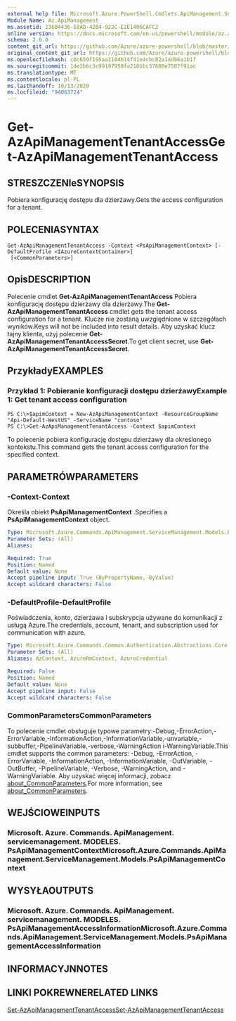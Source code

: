 ```yaml
---
external help file: Microsoft.Azure.PowerShell.Cmdlets.ApiManagement.ServiceManagement.dll-Help.xml
Module Name: Az.ApiManagement
ms.assetid: 236B4436-E8AD-42B4-922C-E2E1406CAFC2
online version: https://docs.microsoft.com/en-us/powershell/module/az.apimanagement/get-azapimanagementtenantaccess
schema: 2.0.0
content_git_url: https://github.com/Azure/azure-powershell/blob/master/src/ApiManagement/ApiManagement/help/Get-AzApiManagementTenantAccess.md
original_content_git_url: https://github.com/Azure/azure-powershell/blob/master/src/ApiManagement/ApiManagement/help/Get-AzApiManagementTenantAccess.md
ms.openlocfilehash: c0c659f195aa1104b14f41e4cbc82a1ad86a1b1f
ms.sourcegitcommit: 1de2b6c3c99197958fa2101bc37680e7507f91ac
ms.translationtype: MT
ms.contentlocale: pl-PL
ms.lasthandoff: 10/13/2020
ms.locfileid: "94063724"
---
```

# <span data-ttu-id="7fbf4-101">Get-AzApiManagementTenantAccess</span><span class="sxs-lookup"><span data-stu-id="7fbf4-101">Get-AzApiManagementTenantAccess</span></span>

## <span data-ttu-id="7fbf4-102">STRESZCZENIe</span><span class="sxs-lookup"><span data-stu-id="7fbf4-102">SYNOPSIS</span></span>
<span data-ttu-id="7fbf4-103">Pobiera konfigurację dostępu dla dzierżawy.</span><span class="sxs-lookup"><span data-stu-id="7fbf4-103">Gets the access configuration for a tenant.</span></span>

## <span data-ttu-id="7fbf4-104">POLECENIA</span><span class="sxs-lookup"><span data-stu-id="7fbf4-104">SYNTAX</span></span>

```
Get-AzApiManagementTenantAccess -Context <PsApiManagementContext> [-DefaultProfile <IAzureContextContainer>]
 [<CommonParameters>]
```

## <span data-ttu-id="7fbf4-105">Opis</span><span class="sxs-lookup"><span data-stu-id="7fbf4-105">DESCRIPTION</span></span>
<span data-ttu-id="7fbf4-106">Polecenie cmdlet **Get-AzApiManagementTenantAccess** Pobiera konfigurację dostępu dzierżawy dla dzierżawy.</span><span class="sxs-lookup"><span data-stu-id="7fbf4-106">The **Get-AzApiManagementTenantAccess** cmdlet gets the tenant access configuration for a tenant.</span></span>
<span data-ttu-id="7fbf4-107">Klucze nie zostaną uwzględnione w szczegółach wyników.</span><span class="sxs-lookup"><span data-stu-id="7fbf4-107">Keys will not be included into result details.</span></span> <span data-ttu-id="7fbf4-108">Aby uzyskać klucz tajny klienta, użyj polecenie **Get-AzApiManagementTenantAccessSecret**.</span><span class="sxs-lookup"><span data-stu-id="7fbf4-108">To get client secret, use **Get-AzApiManagementTenantAccessSecret**.</span></span>

## <span data-ttu-id="7fbf4-109">Przykłady</span><span class="sxs-lookup"><span data-stu-id="7fbf4-109">EXAMPLES</span></span>

### <span data-ttu-id="7fbf4-110">Przykład 1: Pobieranie konfiguracji dostępu dzierżawy</span><span class="sxs-lookup"><span data-stu-id="7fbf4-110">Example 1: Get tenant access configuration</span></span>
```
PS C:\>$apimContext = New-AzApiManagementContext -ResourceGroupName "Api-Default-WestUS" -ServiceName "contoso"
PS C:\>Get-AzApiManagementTenantAccess -Context $apimContext
```

<span data-ttu-id="7fbf4-111">To polecenie pobiera konfigurację dostępu dzierżawy dla określonego kontekstu.</span><span class="sxs-lookup"><span data-stu-id="7fbf4-111">This command gets the tenant access configuration for the specified context.</span></span>

## <span data-ttu-id="7fbf4-112">PARAMETRÓW</span><span class="sxs-lookup"><span data-stu-id="7fbf4-112">PARAMETERS</span></span>

### <span data-ttu-id="7fbf4-113">-Context</span><span class="sxs-lookup"><span data-stu-id="7fbf4-113">-Context</span></span>
<span data-ttu-id="7fbf4-114">Określa obiekt **PsApiManagementContext** .</span><span class="sxs-lookup"><span data-stu-id="7fbf4-114">Specifies a **PsApiManagementContext** object.</span></span>

```yaml
Type: Microsoft.Azure.Commands.ApiManagement.ServiceManagement.Models.PsApiManagementContext
Parameter Sets: (All)
Aliases:

Required: True
Position: Named
Default value: None
Accept pipeline input: True (ByPropertyName, ByValue)
Accept wildcard characters: False
```

### <span data-ttu-id="7fbf4-115">-DefaultProfile</span><span class="sxs-lookup"><span data-stu-id="7fbf4-115">-DefaultProfile</span></span>
<span data-ttu-id="7fbf4-116">Poświadczenia, konto, dzierżawa i subskrypcja używane do komunikacji z usługą Azure.</span><span class="sxs-lookup"><span data-stu-id="7fbf4-116">The credentials, account, tenant, and subscription used for communication with azure.</span></span>

```yaml
Type: Microsoft.Azure.Commands.Common.Authentication.Abstractions.Core.IAzureContextContainer
Parameter Sets: (All)
Aliases: AzContext, AzureRmContext, AzureCredential

Required: False
Position: Named
Default value: None
Accept pipeline input: False
Accept wildcard characters: False
```

### <span data-ttu-id="7fbf4-117">CommonParameters</span><span class="sxs-lookup"><span data-stu-id="7fbf4-117">CommonParameters</span></span>
<span data-ttu-id="7fbf4-118">To polecenie cmdlet obsługuje typowe parametry:-Debug,-ErrorAction,-ErrorVariable,-InformationAction,-InformationVariable,-unvariable,-subbuffer,-PipelineVariable,-verbose,-WarningAction i-WarningVariable.</span><span class="sxs-lookup"><span data-stu-id="7fbf4-118">This cmdlet supports the common parameters: -Debug, -ErrorAction, -ErrorVariable, -InformationAction, -InformationVariable, -OutVariable, -OutBuffer, -PipelineVariable, -Verbose, -WarningAction, and -WarningVariable.</span></span> <span data-ttu-id="7fbf4-119">Aby uzyskać więcej informacji, zobacz [about_CommonParameters](http://go.microsoft.com/fwlink/?LinkID=113216).</span><span class="sxs-lookup"><span data-stu-id="7fbf4-119">For more information, see [about_CommonParameters](http://go.microsoft.com/fwlink/?LinkID=113216).</span></span>

## <span data-ttu-id="7fbf4-120">WEJŚCIOWE</span><span class="sxs-lookup"><span data-stu-id="7fbf4-120">INPUTS</span></span>

### <span data-ttu-id="7fbf4-121">Microsoft. Azure. Commands. ApiManagement. servicemanagement. MODELES. PsApiManagementContext</span><span class="sxs-lookup"><span data-stu-id="7fbf4-121">Microsoft.Azure.Commands.ApiManagement.ServiceManagement.Models.PsApiManagementContext</span></span>

## <span data-ttu-id="7fbf4-122">WYSYŁA</span><span class="sxs-lookup"><span data-stu-id="7fbf4-122">OUTPUTS</span></span>

### <span data-ttu-id="7fbf4-123">Microsoft. Azure. Commands. ApiManagement. servicemanagement. MODELES. PsApiManagementAccessInformation</span><span class="sxs-lookup"><span data-stu-id="7fbf4-123">Microsoft.Azure.Commands.ApiManagement.ServiceManagement.Models.PsApiManagementAccessInformation</span></span>

## <span data-ttu-id="7fbf4-124">INFORMACYJN</span><span class="sxs-lookup"><span data-stu-id="7fbf4-124">NOTES</span></span>

## <span data-ttu-id="7fbf4-125">LINKI POKREWNE</span><span class="sxs-lookup"><span data-stu-id="7fbf4-125">RELATED LINKS</span></span>

[<span data-ttu-id="7fbf4-126">Set-AzApiManagementTenantAccess</span><span class="sxs-lookup"><span data-stu-id="7fbf4-126">Set-AzApiManagementTenantAccess</span></span>](./Set-AzApiManagementTenantAccess.md)


